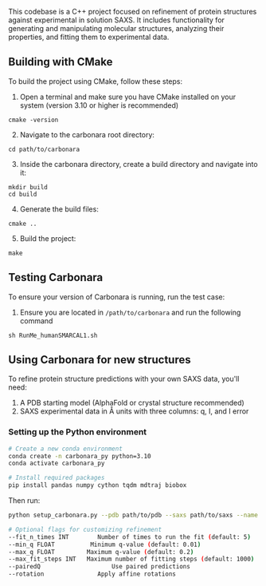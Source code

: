 This codebase is a C++ project focused on refinement of protein structures against experimental in solution SAXS. It includes functionality for generating and manipulating molecular structures, analyzing their properties, and fitting them to experimental data.

## Building with CMake

To build the project using CMake, follow these steps:


1. Open a terminal and make sure you have CMake installed on your system (version 3.10 or higher is recommended)

```
cmake -version
```

2. Navigate to the carbonara root directory:

```
cd path/to/carbonara
```

3. Inside the carbonara directory, create a build directory and navigate into it:

```
mkdir build
cd build
```

4. Generate the build files:

```
cmake ..
```

5. Build the project:

```
make
```

## Testing Carbonara

To ensure your version of Carbonara is running, run the test case:

1. Ensure you are located in `/path/to/carbonara` and run the following command

```
sh RunMe_humanSMARCAL1.sh
```

## Using Carbonara for new structures

To refine protein structure predictions with your own SAXS data, you'll need:

1. A PDB starting model (AlphaFold or crystal structure recommended)
2. SAXS experimental data in Å units with three columns: q, I, and I error

### Setting up the Python environment

```bash
# Create a new conda environment
conda create -n carbonara_py python=3.10
conda activate carbonara_py

# Install required packages
pip install pandas numpy cython tqdm mdtraj biobox
```

Then run:

```bash
python setup_carbonara.py --pdb path/to/pdb --saxs path/to/saxs --name ProteinName 
```
```bash
# Optional flags for customizing refinement
--fit_n_times INT        Number of times to run the fit (default: 5)
--min_q FLOAT          Minimum q-value (default: 0.01)
--max_q FLOAT         Maximum q-value (default: 0.2)
--max_fit_steps INT   Maximum number of fitting steps (default: 1000)
--pairedQ               	 Use paired predictions
--rotation            	 Apply affine rotations

```
